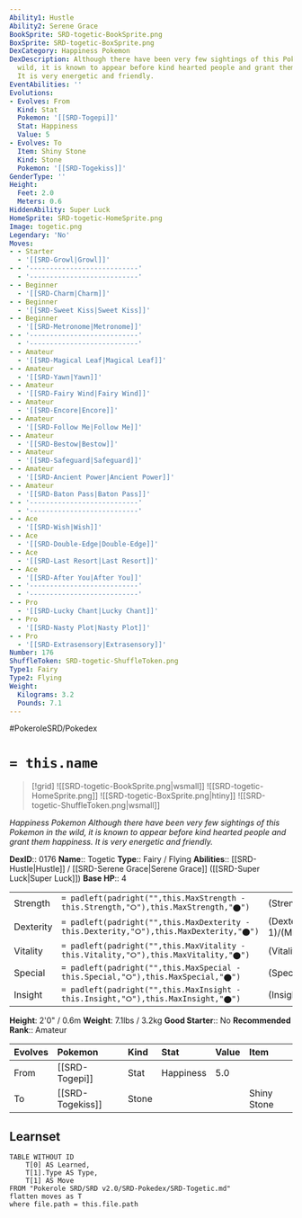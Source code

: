 ```yaml
---
Ability1: Hustle
Ability2: Serene Grace
BookSprite: SRD-togetic-BookSprite.png
BoxSprite: SRD-togetic-BoxSprite.png
DexCategory: Happiness Pokemon
DexDescription: Although there have been very few sightings of this Pokemon in the
  wild, it is known to appear before kind hearted people and grant them happiness.
  It is very energetic and friendly.
EventAbilities: ''
Evolutions:
- Evolves: From
  Kind: Stat
  Pokemon: '[[SRD-Togepi]]'
  Stat: Happiness
  Value: 5
- Evolves: To
  Item: Shiny Stone
  Kind: Stone
  Pokemon: '[[SRD-Togekiss]]'
GenderType: ''
Height:
  Feet: 2.0
  Meters: 0.6
HiddenAbility: Super Luck
HomeSprite: SRD-togetic-HomeSprite.png
Image: togetic.png
Legendary: 'No'
Moves:
- - Starter
  - '[[SRD-Growl|Growl]]'
- - '---------------------------'
  - '---------------------------'
- - Beginner
  - '[[SRD-Charm|Charm]]'
- - Beginner
  - '[[SRD-Sweet Kiss|Sweet Kiss]]'
- - Beginner
  - '[[SRD-Metronome|Metronome]]'
- - '---------------------------'
  - '---------------------------'
- - Amateur
  - '[[SRD-Magical Leaf|Magical Leaf]]'
- - Amateur
  - '[[SRD-Yawn|Yawn]]'
- - Amateur
  - '[[SRD-Fairy Wind|Fairy Wind]]'
- - Amateur
  - '[[SRD-Encore|Encore]]'
- - Amateur
  - '[[SRD-Follow Me|Follow Me]]'
- - Amateur
  - '[[SRD-Bestow|Bestow]]'
- - Amateur
  - '[[SRD-Safeguard|Safeguard]]'
- - Amateur
  - '[[SRD-Ancient Power|Ancient Power]]'
- - Amateur
  - '[[SRD-Baton Pass|Baton Pass]]'
- - '---------------------------'
  - '---------------------------'
- - Ace
  - '[[SRD-Wish|Wish]]'
- - Ace
  - '[[SRD-Double-Edge|Double-Edge]]'
- - Ace
  - '[[SRD-Last Resort|Last Resort]]'
- - Ace
  - '[[SRD-After You|After You]]'
- - '---------------------------'
  - '---------------------------'
- - Pro
  - '[[SRD-Lucky Chant|Lucky Chant]]'
- - Pro
  - '[[SRD-Nasty Plot|Nasty Plot]]'
- - Pro
  - '[[SRD-Extrasensory|Extrasensory]]'
Number: 176
ShuffleToken: SRD-togetic-ShuffleToken.png
Type1: Fairy
Type2: Flying
Weight:
  Kilograms: 3.2
  Pounds: 7.1
---
```


#PokeroleSRD/Pokedex

# `= this.name`

> [!grid]
> ![[SRD-togetic-BookSprite.png|wsmall]]
> ![[SRD-togetic-HomeSprite.png]]
> ![[SRD-togetic-BoxSprite.png|htiny]]
> ![[SRD-togetic-ShuffleToken.png|wsmall]]


*Happiness Pokemon*
*Although there have been very few sightings of this Pokemon in the wild, it is known to appear before kind hearted people and grant them happiness. It is very energetic and friendly.*

**DexID**:: 0176
**Name**:: Togetic
**Type**:: Fairy / Flying
**Abilities**:: [[SRD-Hustle|Hustle]] / [[SRD-Serene Grace|Serene Grace]] ([[SRD-Super Luck|Super Luck]])
**Base HP**:: 4

|           |                                                                                        |                                          |
| --------- | -------------------------------------------------------------------------------------- | ---------------------------------------- |
| Strength  | `= padleft(padright("",this.MaxStrength - this.Strength,"⭘"),this.MaxStrength,"⬤")`    | (Strength::1)/(MaxStrength::3)   |
| Dexterity | `= padleft(padright("",this.MaxDexterity - this.Dexterity,"⭘"),this.MaxDexterity,"⬤")` | (Dexterity:: 1)/(MaxDexterity::3) |
| Vitality  | `= padleft(padright("",this.MaxVitality - this.Vitality,"⭘"),this.MaxVitality,"⬤")`    | (Vitality::2)/(MaxVitality::5)   |
| Special   | `= padleft(padright("",this.MaxSpecial - this.Special,"⭘"),this.MaxSpecial,"⬤")`       | (Special::2)/(MaxSpecial::5)     |
| Insight   | `= padleft(padright("",this.MaxInsight - this.Insight,"⭘"),this.MaxInsight,"⬤")`       | (Insight::3)/(MaxInsight::6)     |

**Height**: 2'0" / 0.6m
**Weight**: 7.1lbs / 3.2kg
**Good Starter**:: No
**Recommended Rank**:: Amateur

| Evolves   | Pokemon          | Kind   | Stat      | Value   | Item        |
|:----------|:-----------------|:-------|:----------|:--------|:------------|
| From      | [[SRD-Togepi]]   | Stat   | Happiness | 5.0     |             |
| To        | [[SRD-Togekiss]] | Stone  |           |         | Shiny Stone |

## Learnset

```dataview
TABLE WITHOUT ID
    T[0] AS Learned,
    T[1].Type AS Type,
    T[1] AS Move
FROM "Pokerole SRD/SRD v2.0/SRD-Pokedex/SRD-Togetic.md"
flatten moves as T
where file.path = this.file.path
```
